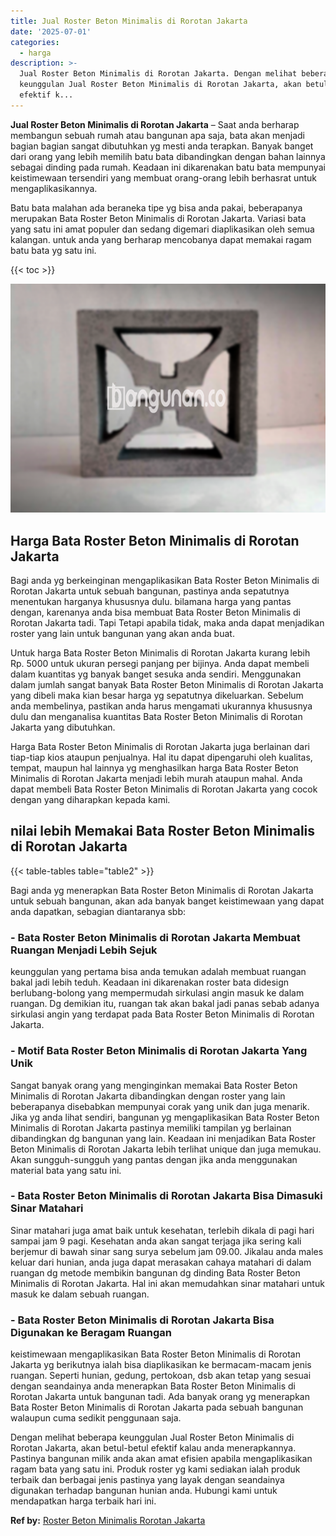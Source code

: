 ```yaml
---
title: Jual Roster Beton Minimalis di Rorotan Jakarta
date: '2025-07-01'
categories:
  - harga
description: >-
  Jual Roster Beton Minimalis di Rorotan Jakarta. Dengan melihat beberapa
  keunggulan Jual Roster Beton Minimalis di Rorotan Jakarta, akan betul-betul
  efektif k...
---
```


**Jual Roster Beton Minimalis di Rorotan Jakarta** – Saat anda berharap membangun sebuah rumah atau bangunan apa saja, bata akan menjadi bagian bagian sangat dibutuhkan yg mesti anda terapkan. Banyak banget dari orang yang lebih memilih batu bata dibandingkan dengan bahan lainnya sebagai dinding pada rumah. Keadaan ini dikarenakan batu bata mempunyai keistimewaan tersendiri yang membuat orang-orang lebih berhasrat untuk mengaplikasikannya.

Batu bata malahan ada beraneka tipe yg bisa anda pakai, beberapanya merupakan Bata Roster Beton Minimalis di Rorotan Jakarta. Variasi bata yang satu ini amat populer dan sedang digemari diaplikasikan oleh semua kalangan. untuk anda yang berharap mencobanya dapat memakai ragam batu bata yg satu ini.

{{< toc >}}

![Jual Roster Beton Minimalis di Rorotan Jakarta](/images/bata-roster-minimalis-26.png)

## Harga Bata Roster Beton Minimalis di Rorotan Jakarta

Bagi anda yg berkeinginan mengaplikasikan Bata Roster Beton Minimalis di Rorotan Jakarta untuk sebuah bangunan, pastinya anda sepatutnya menentukan harganya khususnya dulu. bilamana harga yang pantas dengan, karenanya anda bisa membuat Bata Roster Beton Minimalis di Rorotan Jakarta tadi. Tapi Tetapi apabila tidak, maka anda dapat menjadikan roster yang lain untuk bangunan yang akan anda buat.

Untuk harga Bata Roster Beton Minimalis di Rorotan Jakarta kurang lebih Rp. 5000 untuk ukuran persegi panjang per bijinya. Anda dapat membeli dalam kuantitas yg banyak banget sesuka anda sendiri. Menggunakan dalam jumlah sangat banyak Bata Roster Beton Minimalis di Rorotan Jakarta yang dibeli maka kian besar harga yg sepatutnya dikeluarkan. Sebelum anda membelinya, pastikan anda harus mengamati ukurannya khususnya dulu dan menganalisa kuantitas Bata Roster Beton Minimalis di Rorotan Jakarta yang dibutuhkan.

Harga Bata Roster Beton Minimalis di Rorotan Jakarta juga berlainan dari tiap-tiap kios ataupun penjualnya. Hal itu dapat dipengaruhi oleh kualitas, tempat, maupun hal lainnya yg menghasilkan harga Bata Roster Beton Minimalis di Rorotan Jakarta menjadi lebih murah ataupun mahal. Anda dapat membeli Bata Roster Beton Minimalis di Rorotan Jakarta yang cocok dengan yang diharapkan kepada kami.

## nilai lebih Memakai Bata Roster Beton Minimalis di Rorotan Jakarta

{{< table-tables table="table2" >}}

Bagi anda yg menerapkan Bata Roster Beton Minimalis di Rorotan Jakarta untuk sebuah bangunan, akan ada banyak banget keistimewaan yang dapat anda dapatkan, sebagian diantaranya sbb:

### \- Bata Roster Beton Minimalis di Rorotan Jakarta Membuat Ruangan Menjadi Lebih Sejuk

keunggulan yang pertama bisa anda temukan adalah membuat ruangan bakal jadi lebih teduh. Keadaan ini dikarenakan roster bata didesign berlubang-bolong yang mempermudah sirkulasi angin masuk ke dalam ruangan. Dg demikian itu, ruangan tak akan bakal jadi panas sebab adanya sirkulasi angin yang terdapat pada Bata Roster Beton Minimalis di Rorotan Jakarta.

### \- Motif Bata Roster Beton Minimalis di Rorotan Jakarta Yang Unik

Sangat banyak orang yang menginginkan memakai Bata Roster Beton Minimalis di Rorotan Jakarta dibandingkan dengan roster yang lain beberapanya disebabkan mempunyai corak yang unik dan juga menarik. Jika yg anda lihat sendiri, bangunan yg mengaplikasikan Bata Roster Beton Minimalis di Rorotan Jakarta pastinya memiliki tampilan yg berlainan dibandingkan dg bangunan yang lain. Keadaan ini menjadikan Bata Roster Beton Minimalis di Rorotan Jakarta lebih terlihat unique dan juga memukau. Akan sungguh-sungguh yang pantas dengan jika anda menggunakan material bata yang satu ini.

### \- Bata Roster Beton Minimalis di Rorotan Jakarta Bisa Dimasuki Sinar Matahari

Sinar matahari juga amat baik untuk kesehatan, terlebih dikala di pagi hari sampai jam 9 pagi. Kesehatan anda akan sangat terjaga jika sering kali berjemur di bawah sinar sang surya sebelum jam 09.00. Jikalau anda males keluar dari hunian, anda juga dapat merasakan cahaya matahari di dalam ruangan dg metode membikin bangunan dg dinding Bata Roster Beton Minimalis di Rorotan Jakarta. Hal ini akan memudahkan sinar matahari untuk masuk ke dalam sebuah ruangan.

### \- Bata Roster Beton Minimalis di Rorotan Jakarta Bisa Digunakan ke Beragam Ruangan

keistimewaan mengaplikasikan Bata Roster Beton Minimalis di Rorotan Jakarta yg berikutnya ialah bisa diaplikasikan ke bermacam-macam jenis ruangan. Seperti hunian, gedung, pertokoan, dsb akan tetap yang sesuai dengan seandainya anda menerapkan Bata Roster Beton Minimalis di Rorotan Jakarta untuk bangunan tadi. Ada banyak orang yg menerapkan Bata Roster Beton Minimalis di Rorotan Jakarta pada sebuah bangunan walaupun cuma sedikit penggunaan saja.

Dengan melihat beberapa keunggulan Jual Roster Beton Minimalis di Rorotan Jakarta, akan betul-betul efektif kalau anda menerapkannya. Pastinya bangunan milik anda akan amat efisien apabila mengaplikasikan ragam bata yang satu ini. Produk roster yg kami sediakan ialah produk terbaik dan berbagai jenis pastinya yang layak dengan seandainya digunakan terhadap bangunan hunian anda. Hubungi kami untuk mendapatkan harga terbaik hari ini.

**Ref by:** [Roster Beton Minimalis Rorotan Jakarta](https://id.wikipedia.org/wiki/Roster)
